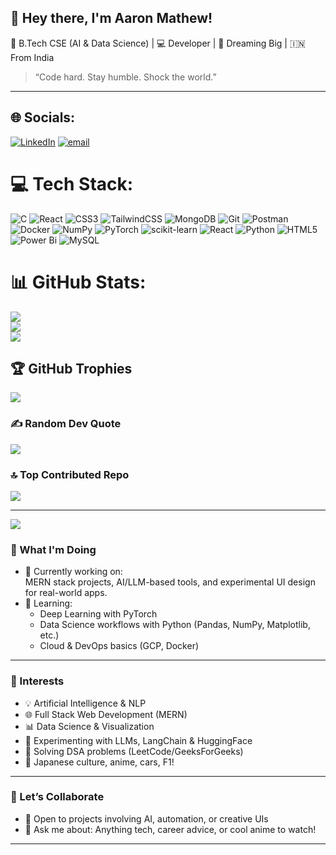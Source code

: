 ## 👋 Hey there, I'm Aaron Mathew!

🚀 B.Tech CSE (AI & Data Science) | 💻 Developer | 🎯 Dreaming Big | 🇮🇳 From India  
> “Code hard. Stay humble. Shock the world.”

---

## 🌐 Socials:
[![LinkedIn](https://img.shields.io/badge/LinkedIn-%230077B5.svg?logo=linkedin&logoColor=white)](https://linkedin.com/in/aaron-mathew-amath) [![email](https://img.shields.io/badge/Email-D14836?logo=gmail&logoColor=white)](mailto:aaronmathew453@gmail.com) 

# 💻 Tech Stack:
![C](https://img.shields.io/badge/c-%2300599C.svg?style=for-the-badge&logo=c&logoColor=white) ![React](https://img.shields.io/badge/react-%2320232a.svg?style=for-the-badge&logo=react&logoColor=%2361DAFB) ![CSS3](https://img.shields.io/badge/css3-%231572B6.svg?style=for-the-badge&logo=css3&logoColor=white) ![TailwindCSS](https://img.shields.io/badge/tailwindcss-%2338B2AC.svg?style=for-the-badge&logo=tailwind-css&logoColor=white) ![MongoDB](https://img.shields.io/badge/MongoDB-%234ea94b.svg?style=for-the-badge&logo=mongodb&logoColor=white) ![Git](https://img.shields.io/badge/git-%23F05033.svg?style=for-the-badge&logo=git&logoColor=white) ![Postman](https://img.shields.io/badge/Postman-FF6C37?style=for-the-badge&logo=postman&logoColor=white) ![Docker](https://img.shields.io/badge/docker-%230db7ed.svg?style=for-the-badge&logo=docker&logoColor=white) ![NumPy](https://img.shields.io/badge/numpy-%23013243.svg?style=for-the-badge&logo=numpy&logoColor=white) ![PyTorch](https://img.shields.io/badge/PyTorch-%23EE4C2C.svg?style=for-the-badge&logo=PyTorch&logoColor=white) ![scikit-learn](https://img.shields.io/badge/scikit--learn-%23F7931E.svg?style=for-the-badge&logo=scikit-learn&logoColor=white) ![React](https://img.shields.io/badge/react-%2320232a.svg?style=for-the-badge&logo=react&logoColor=%2361DAFB) ![Python](https://img.shields.io/badge/python-3670A0?style=for-the-badge&logo=python&logoColor=ffdd54) ![HTML5](https://img.shields.io/badge/html5-%23E34F26.svg?style=for-the-badge&logo=html5&logoColor=white) ![Power Bi](https://img.shields.io/badge/power_bi-F2C811?style=for-the-badge&logo=powerbi&logoColor=black) ![MySQL](https://img.shields.io/badge/mysql-4479A1.svg?style=for-the-badge&logo=mysql&logoColor=white)
# 📊 GitHub Stats:
![](https://github-readme-stats.vercel.app/api?username=Aaron-mathew&theme=radical&hide_border=false&include_all_commits=true&count_private=true)<br/>
![](https://nirzak-streak-stats.vercel.app/?user=Aaron-mathew&theme=radical&hide_border=false)<br/>
![](https://github-readme-stats.vercel.app/api/top-langs/?username=Aaron-mathew&theme=radical&hide_border=false&include_all_commits=true&count_private=true&layout=compact)

## 🏆 GitHub Trophies
![](https://github-profile-trophy.vercel.app/?username=Aaron-mathew&theme=radical&no-frame=false&no-bg=true&margin-w=4)

### ✍️ Random Dev Quote
![](https://quotes-github-readme.vercel.app/api?type=vetical&theme=radical)

### 🔝 Top Contributed Repo
![](https://github-contributor-stats.vercel.app/api?username=Aaron-mathew&limit=5&theme=radical&combine_all_yearly_contributions=true)

---
[![](https://visitcount.itsvg.in/api?id=Aaron-mathew&icon=10&color=8)](https://visitcount.itsvg.in)

### 🔧 What I'm Doing
- 🔭 Currently working on:  
  MERN stack projects, AI/LLM-based tools, and experimental UI design for real-world apps.
- 🌱 Learning:  
  - Deep Learning with PyTorch  
  - Data Science workflows with Python (Pandas, NumPy, Matplotlib, etc.)  
  - Cloud & DevOps basics (GCP, Docker)

---

### 🧠 Interests
- 💡 Artificial Intelligence & NLP  
- 🌐 Full Stack Web Development (MERN)  
- 📊 Data Science & Visualization  
- 🧪 Experimenting with LLMs, LangChain & HuggingFace  
- 🧩 Solving DSA problems (LeetCode/GeeksForGeeks)  
- 🎌 Japanese culture, anime, cars, F1!

---

### 🤝 Let’s Collaborate
- 👯 Open to projects involving AI, automation, or creative UIs  
- 💬 Ask me about: Anything tech, career advice, or cool anime to watch!

---



